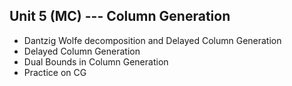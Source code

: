 ## Unit 5 (MC) --- Column Generation


- Dantzig Wolfe decomposition and Delayed Column Generation
- Delayed Column Generation
- Dual Bounds in Column Generation
- Practice on CG 